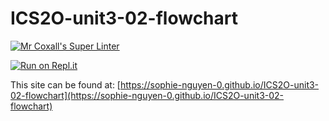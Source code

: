 # ICS2O-unit3-02-flowchart

[![Mr Coxall's Super Linter](https://github.com/sophie-nguyen-0/ICS2O-unit3-02-flowchart/workflows/Mr%20Coxall's%20Super%20Linter/badge.svg)](https://github.com/sophie-nguyen-0/ICS2O-unit3-02-flowchart/actions/)

[![Run on Repl.it](https://repl.it/badge/github/sophie-nguyen-0/ICS2O-unit3-02-flowchart)](https://repl.it/github/sophie-nguyen-0/ICS2O-unit3-02-flowchart)

This site can be found at: [https://sophie-nguyen-0.github.io/ICS2O-unit3-02-flowchart](https://sophie-nguyen-0.github.io/ICS2O-unit3-02-flowchart)
